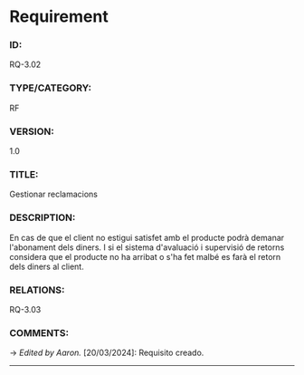# Requirement

### ID:
RQ-3.02
### TYPE/CATEGORY:
RF
### VERSION:
1.0
### TITLE:
Gestionar reclamacions
### DESCRIPTION:
En cas de que el client no estigui satisfet amb el producte podrà demanar l'abonament dels diners. I si el sistema d'avaluació i supervisió de retorns considera que el producte no ha arribat o s'ha fet malbé es farà el retorn dels diners al client.
### RELATIONS:
RQ-3.03
### COMMENTS:
&rarr; *Edited by Aaron.* [20/03/2024]: Requisito creado.

---

